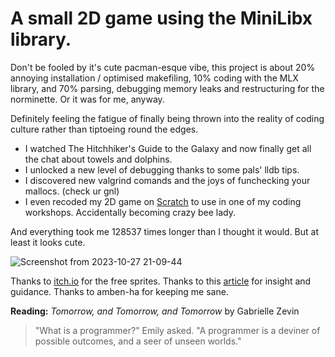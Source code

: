 # A small 2D game using the MiniLibx library.

Don't be fooled by it's cute pacman-esque vibe, this project is about 20% annoying installation / optimised makefiling, 10% coding with the MLX library, and 70% parsing, debugging memory leaks and restructuring for the norminette. Or it was for me, anyway.

Definitely feeling the fatigue of finally being thrown into the reality of coding culture rather than tiptoeing round the edges.
- I watched The Hitchhiker's Guide to the Galaxy and now finally get all the chat about towels and dolphins.
- I unlocked a new level of debugging thanks to some pals' lldb tips.
- I discovered new valgrind comands and the joys of funchecking your mallocs. (check ur gnl)
- I even recoded my 2D game on [Scratch](https://scratch.mit.edu/projects/895042965) to use in one of my coding workshops. Accidentally becoming crazy bee lady.

And everything took me 128537 times longer than I thought it would.
But at least it looks cute.

![Screenshot from 2023-10-27 21-09-44](https://github.com/lbarry9/42/assets/127246677/9da3f3da-f48f-4a83-941f-24a1ffa119ce)

Thanks to [itch.io](https://itch.io/game-assets/free/tag-sprites) for the free sprites. Thanks to this [article](https://reactive.so/post/42-a-comprehensive-guide-to-so_long) for insight and guidance. Thanks to amben-ha for keeping me sane.

**Reading:** _Tomorrow, and Tomorrow, and Tomorrow_ by Gabrielle Zevin

>"What is a programmer?" Emily asked.
>"A programmer is a deviner of possible outcomes, and a seer of unseen worlds."

